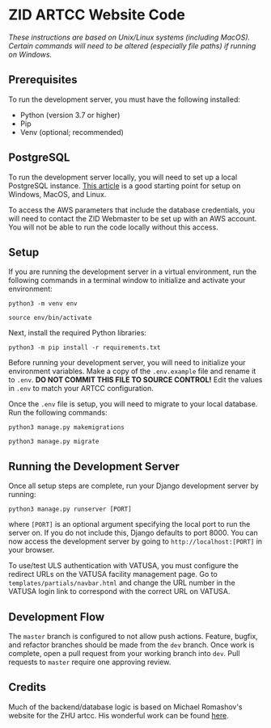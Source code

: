 # ZID ARTCC Website Code
*These instructions are based on Unix/Linux systems (including MacOS). Certain commands will need to be altered (especially file paths) if running on Windows.*

## Prerequisites
To run the development server, you must have the following installed:
- Python (version 3.7 or higher)
- Pip
- Venv (optional; recommended)

## PostgreSQL
To run the development server locally, you will need to set up a local PostgreSQL instance. [This article](https://www.prisma.io/dataguide/postgresql/setting-up-a-local-postgresql-database) is a good starting point for setup on Windows, MacOS, and Linux.

To access the AWS parameters that include the database credentials, you will need to contact the ZID Webmaster to be set up with an AWS account. You will not be able to run the code locally without this access.

## Setup
If you are running the development server in a virtual environment, run the following commands in a terminal window to initialize and activate your environment:

`python3 -m venv env`

`source env/bin/activate`

Next, install the required Python libraries:

`python3 -m pip install -r requirements.txt`

Before running your development server, you will need to initialize your environment variables. Make a copy of the `.env.example` file and rename it to `.env`. **DO NOT COMMIT THIS FILE TO SOURCE CONTROL!** Edit the values in `.env` to match your ARTCC configuration.

Once the `.env` file is setup, you will need to migrate to your local database. Run the following commands:

`python3 manage.py makemigrations`

`python3 manage.py migrate`

## Running the Development Server

Once all setup steps are complete, run your Django development server by running:

`python3 manage.py runserver [PORT]`

where `[PORT]` is an optional argument specifying the local port to run the server on. If you do not include this, Django defaults to port 8000. You can now access the development server by going to `http://localhost:[PORT]` in your browser.

To use/test ULS authentication with VATUSA, you must configure the redirect URLs on the VATUSA facility management page. Go to `templates/partials/navbar.html` and change the URL number in the VATUSA login link to correspond with the correct URL on VATUSA.

## Development Flow

The `master` branch is configured to not allow push actions. Feature, bugfix, and refactor branches should be made from the `dev` branch. Once work is complete, open a pull request from your working branch into `dev`. Pull requests to `master` require one approving review.

## Credits
Much of the backend/database logic is based on Michael Romashov's website for the ZHU artcc. His wonderful work can be found [here](https://github.com/MikeRomaa/zhuartcc.org).